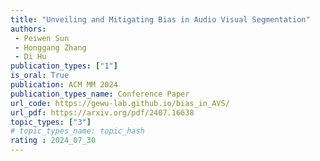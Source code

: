 ```yaml
---  
title: "Unveiling and Mitigating Bias in Audio Visual Segmentation"  
authors:  
 - Peiwen Sun
 - Honggang Zhang
 - Di Hu
publication_types: ["1"]  
is_oral: True
publication: ACM MM 2024
publication_types_name: Conference Paper  
url_code: https://gewu-lab.github.io/bias_in_AVS/
url_pdf: https://arxiv.org/pdf/2407.16638
topic_types: ["3"]
# topic_types_name: topic_hash
rating : 2024_07_30
---  
```

